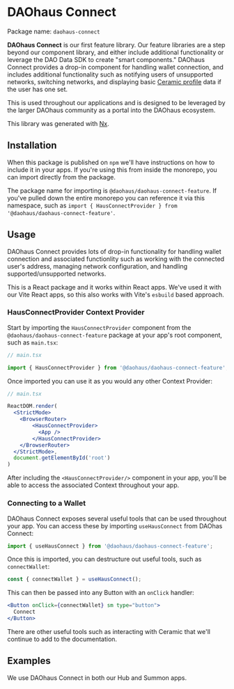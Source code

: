 # DAOhaus Connect

Package name: `daohaus-connect`

**DAOhaus Connect** is our first feature library. Our feature libraries are a step beyond our component library, and either include additional functionality or leverage the DAO Data SDK to create "smart components." DAOhaus Connect provides a drop-in component for handling wallet connection, and includes additional functionality such as notifying users of unsupported networks, switching networks, and displaying basic [Ceramic profile](https://ceramic.network/) data if the user has one set.

This is used throughout our applications and is designed to be leveraged by the larger DAOhaus community as a portal into the DAOhaus ecosystem.

This library was generated with [Nx](https://nx.dev).

## Installation

When this package is published on `npm` we'll have instructions on how to include it in your apps. If you're using this from inside the monorepo, you can import directly from the package.

The package name for importing is `@daohaus/daohaus-connect-feature`. If you've pulled down the entire monorepo you can reference it via this namespace, such as `import { HausConnectProvider } from '@daohaus/daohaus-connect-feature'`.

## Usage

DAOhaus Connect provides lots of drop-in functionality for handling wallet connection and associated functionlity such as working with the connected user's address, managing network configuration, and handling supported/unsupported networks.

This is a React package and it works within React apps. We've used it with our Vite React apps, so this also works with Vite's `esbuild` based approach.

### HausConnectProvider Context Provider

Start by importing the `HausConnectProvider` component from the `@daohaus/daohaus-connect-feature` package at your app's root component, such as `main.tsx`:

```jsx
// main.tsx

import { HausConnectProvider } from '@daohaus/daohaus-connect-feature';
```

Once imported you can use it as you would any other Context Provider:

```jsx
// main.tsx

ReactDOM.render(
  <StrictMode>
    <BrowserRouter>
        <HausConnectProvider>
          <App />
        </HausConnectProvider>
    </BrowserRouter>
  </StrictMode>,
  document.getElementById('root')
)
```

After including the `<HausConnectProvider/>` component in your app, you'll be able to access the associated Context throughout your app.

### Connecting to a Wallet

DAOhaus Connect exposes several useful tools that can be used throughout your app. You can access these by importing `useHausConnect` from DAOhas Connect:

```jsx
import { useHausConnect } from '@daohaus/daohaus-connect-feature';
```

Once this is imported, you can destructure out useful tools, such as `connectWallet`:

```jsx
const { connectWallet } = useHausConnect();
```

This can then be passed into any Button with an `onClick` handler:

```jsx
<Button onClick={connectWallet} sm type="button">
  Connect
</Button>
```

There are other useful tools such as interacting with Ceramic that we'll continue to add to the documentation.

## Examples

We use DAOhaus Connect in both our Hub and Summon apps.
